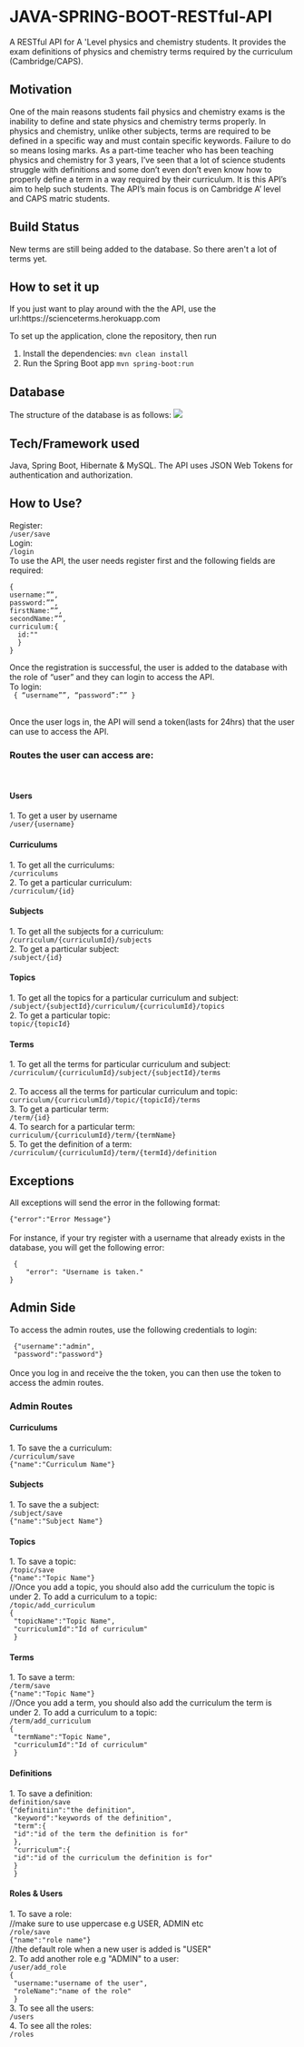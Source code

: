# JAVA-SPRING-BOOT-RESTful-API
A RESTful API for A 'Level physics and chemistry students. It provides the exam definitions of physics and chemistry terms required by the curriculum (Cambridge/CAPS).

<h2>Motivation</h2>
One of the main reasons students fail physics and chemistry exams is the inability to define and state physics and chemistry terms properly. In physics and chemistry, unlike other subjects, terms are required to be defined in a specific way and must contain specific keywords. Failure to do so means losing marks. As  a part-time teacher who has been teaching physics and chemistry for 3 years, I’ve seen that a lot of science students struggle with definitions and some don’t even don’t even know how to properly define a term in a way required by their curriculum. It is this  API’s aim  to help such students. The API’s main focus is on Cambridge A’ level and CAPS matric students.

<h2>Build Status</h2>
New terms are still being added to the database. So there aren't a lot of terms yet.

<h2>How to set it up</h2>
<p>If you just want to play around with the the API, use the url:https://scienceterms.herokuapp.com</br>
</p>
<p>To set up the application, clone the repository, then run</p>
<div>
 <ol>
 <li>Install the dependencies: <code>mvn clean install</code></li>
  <li>Run the Spring Boot app <code>mvn spring-boot:run</code></li>
 <ol>
</div>

<h2>Database</h2>
The structure of the database is as follows:
<image src="https://github.com/pnyamuda/Data-Engineering-University-Courses/blob/master/sciencetermsdatabase.png?raw=true">

<h2>Tech/Framework used</h2>
Java, Spring Boot, Hibernate & MySQL.
The API uses JSON Web Tokens for authentication and authorization.

<h2>How to Use?</h2>
 Register:</br>
 <code>/user/save</code></br>
 Login:</br>
 <code>/login</code></br>
To use the API, the user needs register first and the following fields are required:</br>
<code>
{
username:””,
password:””, 
firstName:””,
secondName:””,
curriculum:{
  id:""
  }
}
</code>

Once the registration is successful, the user is added to the database with the role of “user” and they can login to access the API.</br>
To login:</br>
<code>
{
“username””,
“password”:””
}</br>
</code>
</br>
Once the user logs in, the API will send a token(lasts for 24hrs) that the user can use to access the API.

<h3>Routes the user can access are:</h3></br>
<h4>Users</h4>
1. To get a user by username</br>
<code>/user/{username}</code></br>

<h4>Curriculums</h4>
1. To get all the curriculums:</br>
<code>/curriculums</code></br>
2. To get a particular curriculum:</br>
<code>/curriculum/{id}</code></br>

<h4>Subjects</h4>
1. To get all the subjects for a curriculum:</br>
<code>/curriculum/{curriculumId}/subjects</code></br>
2. To get a particular subject:</br>
<code>/subject/{id}</code></br>

<h4>Topics</h4>
1. To get all the topics for a particular curriculum and subject:</br>
<code>/subject/{subjectId}/curriculum/{curriculumId}/topics</code></br>
2. To get a particular topic:</br>
<code>topic/{topicId}</code></br>

<h4>Terms</h4>
1. To get all the terms for particular curriculum and subject:</br>
<code>/curriculum/{curriculumId}/subject/{subjectId}/terms</br></code></br>
2. To access all the terms for particular curriculum and topic:</br>
<code>curriculum/{curriculumId}/topic/{topicId}/terms</code></br>
3. To get a particular term:</br>
<code>/term/{id}</code></br>
4. To search for a particular term:</br>
<code>curriculum/{curriculumId}/term/{termName}</code></br>
5. To get the definition of a term:</br>
<code>/curriculum/{curriculumId}/term/{termId}/definition</code>

<h2>Exceptions</h2>
All exceptions will send the error in the following format:</br>
<code>
{"error":"Error Message"}
</code></br>
For instance, if your try register with a username that already exists in the database, you will get the following error:</br>
<code>
 {
    "error": "Username is taken."
}
</code>

<h2>Admin Side</h2>
To access the admin routes, use the following credentials to login:</br>
<code>
 {"username":"admin",
 "password":"password"}
</code></br>
Once you log in and receive the the token, you can then use the token to access the admin routes.</br>

<h3>Admin Routes</h3>

<h4>Curriculums</h4>
1. To save the a curriculum:</br>
<code>/curriculum/save</code></br>
<code>{"name":"Curriculum Name"}</code></br>


<h4>Subjects</h4>
1. To save the a subject:</br>
<code>/subject/save</code></br>
<code>{"name":"Subject Name"}</code></br>


<h4>Topics</h4>
1. To save a topic:</br>
<code>/topic/save</code></br>
<code>{"name":"Topic Name"}</code></br>
//Once you add a topic, you should also add the curriculum the topic is under
2. To add a curriculum to a topic:</br>
<code>/topic/add_curriculum</code></br>
<code>{
 "topicName":"Topic Name",
 "curriculumId":"Id of curriculum"
 }</code></br>
 
 <h4>Terms</h4>
1. To save a term:</br>
<code>/term/save</code></br>
<code>{"name":"Topic Name"}</code></br>
//Once you add a term, you should also add the curriculum the term is under
2. To add a curriculum to a topic:</br>
<code>/term/add_curriculum</code></br>
<code>{
 "termName":"Topic Name",
 "curriculumId":"Id of curriculum"
 }</code></br>
 
 
 <h4>Definitions</h4>
1. To save a definition:</br>
<code>definition/save</code></br>
<code>{"definitiin":"the definition",
 "keyword":"keywords of the definition",
 "term":{
 "id":"id of the term the definition is for"
 },
 "curriculum":{
 "id":"id of the curriculum the definition is for"
 }
 }</code></br>
 
 
<h4>Roles & Users</h4>
1. To save a role:</br>
//make sure to use uppercase e.g USER, ADMIN etc</br>
<code>/role/save</code></br>
<code>{"name":"role name"}</code></br>
//the default role when a new user is added is "USER"</br>
2. To add another role e.g "ADMIN" to a user:</br>
<code>/user/add_role</code></br>
<code>{
 "username:"username of the user",
 "roleName":"name of the role"
 }</code></br>
3. To see all the users:</br>
  <code>/users</code></br>
4. To see all the roles:</br>
  <code>/roles</code></br>
 




